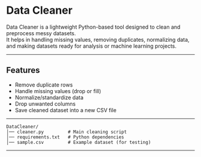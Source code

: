 
#  Data Cleaner

Data Cleaner is a lightweight Python-based tool designed to clean and preprocess messy datasets.  
It helps in handling missing values, removing duplicates, normalizing data, and making datasets ready for analysis or machine learning projects.

---

##  Features
- Remove duplicate rows
- Handle missing values (drop or fill)
- Normalize/standardize data
- Drop unwanted columns
- Save cleaned dataset into a new CSV file

---

```
DataCleaner/
│── cleaner.py         # Main cleaning script
│── requirements.txt   # Python dependencies
│── sample.csv         # Example dataset (for testing)
```

---
